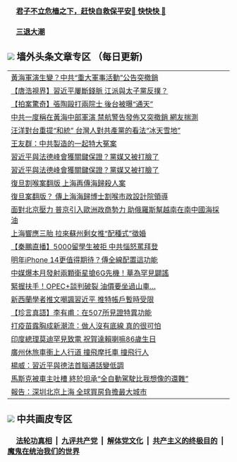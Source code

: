 
 ### &nbsp;&nbsp;&nbsp;&nbsp; [君子不立危樯之下，赶快自救保平安🍎 快快快 📩](https://github.com/pwgy/td/blob/master/README.md)

 ### &nbsp;&nbsp;&nbsp;&nbsp; [三退大潮](https://ww3.xkide.work/?key=zuuelqyfglsfjmgm&pin=65881581&ag=ogQuit&from=pw2) 

## <img src="https://img.icons8.com/cute-clipart/2x/circled-right.png"> 墙外头条文章专区 （每日更新)

<Table>
<tr><td colspan="2" align="left"><a href="https://ca.cheuw.work/?ag=c1457142&key=vthiqdywolafwhei&from=pw2">黃海軍演生變？中共“重大軍事活動”公告突撤銷
</a></td></tr>
<tr><td colspan="2" align="left"><a href="https://ca.cheuw.work/?ag=c1457074&key=vthiqdywolafwhei&from=pw2">【唐浩視界】習近平屢斷錢脈 江派與太子黨反撲？
</a></td></tr>
<tr><td colspan="2" align="left"><a href="https://ca.cheuw.work/?ag=c1457180&key=vthiqdywolafwhei&from=pw2">【拍案驚奇】張陶毆打兩院士 後台被曝“通天”
</a></td></tr>
<tr><td colspan="2" align="left"><a href="https://ca.cheuw.work/?ag=c1457195&key=vthiqdywolafwhei&from=pw2">中共一度稱在黃海中部軍演 禁航警告發佈又突撤銷 網友揣測
</a></td></tr>
<tr><td colspan="2" align="left"><a href="https://ca.cheuw.work/?ag=c1457193&key=vthiqdywolafwhei&from=pw2">汪洋對台重提“和統” 台灣人對共產黨的看法“冰天雪地”
</a></td></tr>
<tr><td colspan="2" align="left"><a href="https://ca.cheuw.work/?ag=c1457145&key=vthiqdywolafwhei&from=pw2">王友群：中共製造的一起特大冤案
</a></td></tr>
<tr><td colspan="2" align="left"><a href="https://ca.cheuw.work/?ag=c1457208&key=vthiqdywolafwhei&from=pw2">習近平與法德峰會獲關鍵保證？黨媒又被打臉了
</a></td></tr>
<tr><td colspan="2" align="left"><a href="https://ca.cheuw.work/?ag=c1457181&key=vthiqdywolafwhei&from=pw2">習近平與法德峰會獲關鍵保證？黨媒又被打臉了
</a></td></tr>
<tr><td colspan="2" align="left"><a href="https://ca.cheuw.work/?ag=c1457197&key=vthiqdywolafwhei&from=pw2">復旦割喉案翻版 上海再傳海歸殺人案
</a></td></tr>
<tr><td colspan="2" align="left"><a href="https://ca.cheuw.work/?ag=c1457045&key=vthiqdywolafwhei&from=pw2">復旦案翻版？ 傳上海海歸博士割喉市政設計院領導
</a></td></tr>
<tr><td colspan="2" align="left"><a href="https://ca.cheuw.work/?ag=c1457080&key=vthiqdywolafwhei&from=pw2">面對北京壓力 普京引入歐洲政商勢力 助俄羅斯幫越南在南中國海採油
</a></td></tr>
<tr><td colspan="2" align="left"><a href="https://ca.cheuw.work/?ag=c1457115&key=vthiqdywolafwhei&from=pw2">上海響應三胎 拉來蘇州剩女推“配種式”徵婚
</a></td></tr>
<tr><td colspan="2" align="left"><a href="https://ca.cheuw.work/?ag=c1457183&key=vthiqdywolafwhei&from=pw2">【秦鵬直播】5000留學生被拒 中共惱怒罵拜登
</a></td></tr>
<tr><td colspan="2" align="left"><a href="https://ca.cheuw.work/?ag=c1457194&key=vthiqdywolafwhei&from=pw2">明年iPhone 14更值得期待？傳全線配置這功能
</a></td></tr>
<tr><td colspan="2" align="left"><a href="https://ca.cheuw.work/?ag=c1457212&key=vthiqdywolafwhei&from=pw2">中媒爆本月發射兩顆衛星搶6G先機！華為罕見闢謠
</a></td></tr>
<tr><td colspan="2" align="left"><a href="https://ca.cheuw.work/?ag=c1457157&key=vthiqdywolafwhei&from=pw2">緊握扶手！OPEC&#x2B;談判破裂 油價要坐過山車…
</a></td></tr>
<tr><td colspan="2" align="left"><a href="https://ca.cheuw.work/?ag=c1457156&key=vthiqdywolafwhei&from=pw2">新西蘭學者推文嘲諷習近平 推特帳戶暫時受限
</a></td></tr>
<tr><td colspan="2" align="left"><a href="https://ca.cheuw.work/?ag=c1457072&key=vthiqdywolafwhei&from=pw2">【珍言真語】李有甫：在507所見證特異功能
</a></td></tr>
<tr><td colspan="2" align="left"><a href="https://ca.cheuw.work/?ag=c1457186&key=vthiqdywolafwhei&from=pw2">打疫苗露胸成新潮流：做人沒有底線 真的很可怕
</a></td></tr>
<tr><td colspan="2" align="left"><a href="https://ca.cheuw.work/?ag=c1457059&key=vthiqdywolafwhei&from=pw2">印度總理莫迪罕見致電 祝賀達賴喇嘛86歲生日
</a></td></tr>
<tr><td colspan="2" align="left"><a href="https://ca.cheuw.work/?ag=c1457210&key=vthiqdywolafwhei&from=pw2">廣州休旅車衝上人行道 撞飛摩托車 撞飛行人
</a></td></tr>
<tr><td colspan="2" align="left"><a href="https://ca.cheuw.work/?ag=c1457184&key=vthiqdywolafwhei&from=pw2">楊威：習近平與德法首腦通話變低調
</a></td></tr>
<tr><td colspan="2" align="left"><a href="https://ca.cheuw.work/?ag=c1457205&key=vthiqdywolafwhei&from=pw2">馬斯克被車主吐槽 終於坦承“全自動駕駛比我想像的還難”
</a></td></tr>
<tr><td colspan="2" align="left"><a href="https://ca.cheuw.work/?ag=c1457161&key=vthiqdywolafwhei&from=pw2">報告：深圳北京上海 全球買房負擔最大城市
</a></td></tr>

 </Table>

 ## <img src="https://img.icons8.com/cute-clipart/2x/circled-right.png"> 中共画皮专区
 ### &nbsp;&nbsp;&nbsp;&nbsp; [法轮功真相](https://github.com/begood0513/basic/blob/master/README.md) &nbsp;|&nbsp; [九评共产党](https://github.com/begood0513/9ping.md/blob/master/README.md) &nbsp;|&nbsp; [解体党文化](https://github.com/begood0513/jtdwh.md/blob/master/README.md)   &nbsp;|&nbsp; [共产主义的终极目的](https://github.com/begood0513/gczydzjmd.md/blob/master/README.md) &nbsp;|&nbsp; [魔鬼在统治我们的世界](https://github.com/begood0513/gczydzjmd.md/blob/master/README.md) 
